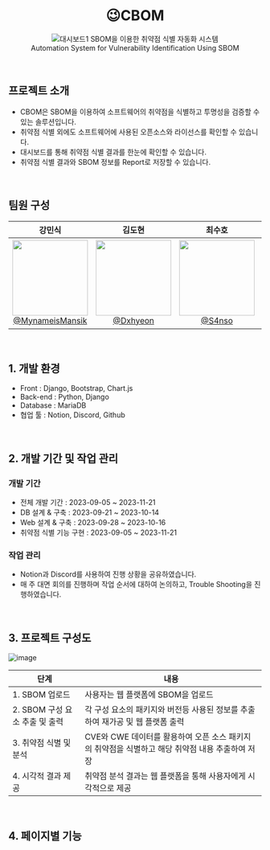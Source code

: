 <div align="center">
<h1>😉CBOM</h1>
  
![대시보드1](https://github.com/Dxhyeon/cbom-project/assets/118159407/803a765e-ea6e-4f66-94cb-f4f89b3826eb)
SBOM을 이용한 취약점 식별 자동화 시스템 <br> Automation System for Vulnerability Identification Using SBOM
</div>
<br>

## 프로젝트 소개

 - CBOM은 SBOM을 이용하여 소프트웨어의 취약점을 식별하고 투명성을 검증할 수 있는 솔루션입니다.
 - 취약점 식별 외에도 소프트웨어에 사용된 오픈소스와 라이선스를 확인할 수 있습니다.
 - 대시보드를 통해 취약점 식별 결과를 한눈에 확인할 수 있습니다.
 - 취약점 식별 결과와 SBOM 정보를 Report로 저장할 수 있습니다.
 
<br>

## 팀원 구성

<div align="center">

| **강민식** | **김도현** | **최수호** | **최영훈** |
| :------: |  :------: | :------: | :------: |
| [<img src="https://avatars.githubusercontent.com/u/127810857?v=4" height=150 width=150> <br/> @MynameisMansik](https://github.com/MynameisMansik) | [<img src="https://avatars.githubusercontent.com/u/118159407?v=4" height=150 width=150> <br/> @Dxhyeon](https://github.com/Dxhyeon) | [<img src="https://avatars.githubusercontent.com/u/71062855?v=4" height=150 width=150> <br/> @S4nso](https://github.com/S4nso) | <img src="https://github.com/Dxhyeon/cbom-project/assets/118159407/939243a3-2385-4412-8b76-614a80972694" height=150 width=150> <br/> 최영훈 |

</div>

<br>

## 1. 개발 환경
- Front : Django, Bootstrap, Chart.js
- Back-end : Python, Django
- Database : MariaDB
- 협업 툴 : Notion, Discord, Github
<br>

## 2. 개발 기간 및 작업 관리

### 개발 기간

- 전체 개발 기간 : 2023-09-05 ~ 2023-11-21
- DB 설계 & 구축 : 2023-09-21 ~ 2023-10-14
- Web 설계 & 구축 : 2023-09-28 ~ 2023-10-16
- 취약점 식별 기능 구현 : 2023-09-05 ~ 2023-11-21

### 작업 관리

 - Notion과 Discord를 사용하여 진행 상황을 공유하였습니다.
 - 매 주 대면 회의를 진행하며 작업 순서에 대하여 논의하고, Trouble Shooting을 진행하였습니다.

<br>

## 3. 프로젝트 구성도

![image](https://github.com/Dxhyeon/cbom-project/assets/118159407/04d74e46-712d-4a58-922f-f3c38c5ec333)

|단계|내용|
|-----|---|
|1. SBOM 업로드|사용자는 웹 플랫폼에 SBOM을 업로드|
|2. SBOM 구성 요소 추출 및 출력|각 구성 요소의 패키지와 버전등 사용된 정보를 추출하여 재가공 및 웹 플랫폼 출력|
|3. 취약점 식별 및 분석|CVE와 CWE 데이터를 활용하여 오픈 소스 패키지의 취약점을 식별하고 해당 취약점 내용 추출하여 저장|
|4. 시각적 결과 제공|취약점 분석 결과는 웹 플랫폼을 통해 사용자에게 시각적으로 제공|

<br>

## 4. 페이지별 기능

